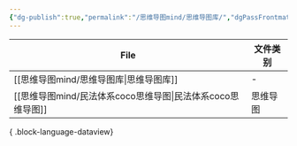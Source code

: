 ```yaml
---
{"dg-publish":true,"permalink":"/思维导图mind/思维导图库/","dgPassFrontmatter":true,"created":"2024-10-17T10:29:08.487+08:00","updated":"2024-10-17T10:31:24.687+08:00"}
---
```


| File                                       | 文件类别 |
| ------------------------------------------ | ---- |
| [[思维导图mind/思维导图库\|思维导图库]]               | \-   |
| [[思维导图mind/民法体系coco思维导图\|民法体系coco思维导图]] | 思维导图 |

{ .block-language-dataview}
